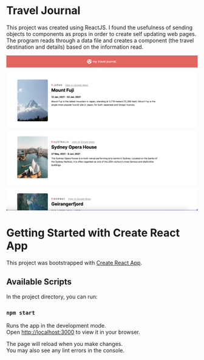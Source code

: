 # Travel Journal

This project was created using ReactJS. I found the usefulness of sending objects to components as props in order to create self updating web pages. The program reads through a data file and creates a component (the travel destination and details) based on the information read.

![travel journal](./src/assets/travel-journal.png)

# Getting Started with Create React App

This project was bootstrapped with [Create React App](https://github.com/facebook/create-react-app).

## Available Scripts

In the project directory, you can run:

### `npm start`

Runs the app in the development mode.\
Open [http://localhost:3000](http://localhost:3000) to view it in your browser.

The page will reload when you make changes.\
You may also see any lint errors in the console.
